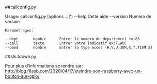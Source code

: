 ##callconfig.py

Usage: callconfig.py [options ...]')
   --help                           Cette aide
   --version                        Numéro de version
   
    Parametrages:
   
    --dept       nombre      Entrer le numero de departement ex:88
    --call       texte       Entrer votre indicatif ex:F1ABC
    --band       nombre      Entrer la type acces (H,V,U,10M,R,T,T10M,S)
    
##shutdown.py

Pour plus d'informations se rendre sur: <http://blog.f8asb.com/2020/04/17/eteindre-son-raspberry-avec-un-bouton-sur-gpio/>
